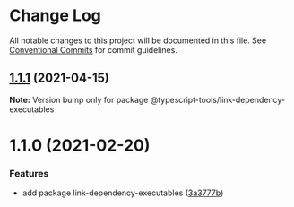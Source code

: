 # Change Log

All notable changes to this project will be documented in this file.
See [Conventional Commits](https://conventionalcommits.org) for commit guidelines.

## [1.1.1](https://github.com/typescript-tools/typescript-tools/compare/@typescript-tools/link-dependency-executables@1.1.0...@typescript-tools/link-dependency-executables@1.1.1) (2021-04-15)

**Note:** Version bump only for package @typescript-tools/link-dependency-executables





# 1.1.0 (2021-02-20)


### Features

* add package link-dependency-executables ([3a3777b](https://github.com/typescript-tools/typescript-tools/commit/3a3777b9ac86aeccd09f0e55a728272ef22a9f96))
